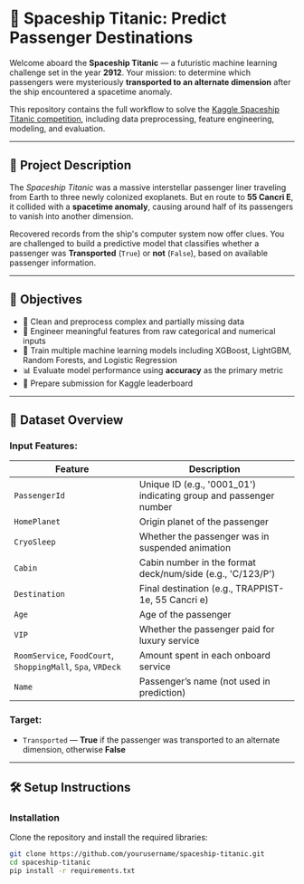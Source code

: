 # 🚀 Spaceship Titanic: Predict Passenger Destinations

Welcome aboard the **Spaceship Titanic** — a futuristic machine learning challenge set in the year **2912**. Your mission: to determine which passengers were mysteriously **transported to an alternate dimension** after the ship encountered a spacetime anomaly.

This repository contains the full workflow to solve the [Kaggle Spaceship Titanic competition](https://www.kaggle.com/competitions/spaceship-titanic), including data preprocessing, feature engineering, modeling, and evaluation.

---

## 📘 Project Description

The *Spaceship Titanic* was a massive interstellar passenger liner traveling from Earth to three newly colonized exoplanets. But en route to **55 Cancri E**, it collided with a **spacetime anomaly**, causing around half of its passengers to vanish into another dimension.

Recovered records from the ship's computer system now offer clues. You are challenged to build a predictive model that classifies whether a passenger was **Transported** (`True`) or **not** (`False`), based on available passenger information.

---

## 🧠 Objectives

- 🧼 Clean and preprocess complex and partially missing data
- 🧪 Engineer meaningful features from raw categorical and numerical inputs
- 🤖 Train multiple machine learning models including XGBoost, LightGBM, Random Forests, and Logistic Regression
- 📊 Evaluate model performance using **accuracy** as the primary metric
- 🚀 Prepare submission for Kaggle leaderboard

---

## 📂 Dataset Overview

### Input Features:
| Feature        | Description |
|----------------|-------------|
| `PassengerId`  | Unique ID (e.g., '0001_01') indicating group and passenger number |
| `HomePlanet`   | Origin planet of the passenger |
| `CryoSleep`    | Whether the passenger was in suspended animation |
| `Cabin`        | Cabin number in the format deck/num/side (e.g., 'C/123/P') |
| `Destination`  | Final destination (e.g., TRAPPIST-1e, 55 Cancri e) |
| `Age`          | Age of the passenger |
| `VIP`          | Whether the passenger paid for luxury service |
| `RoomService`, `FoodCourt`, `ShoppingMall`, `Spa`, `VRDeck` | Amount spent in each onboard service |
| `Name`         | Passenger’s name (not used in prediction) |

### Target:
- `Transported` — **True** if the passenger was transported to an alternate dimension, otherwise **False**

---

## 🛠️ Setup Instructions

### Installation
Clone the repository and install the required libraries:

```bash
git clone https://github.com/yourusername/spaceship-titanic.git
cd spaceship-titanic
pip install -r requirements.txt

